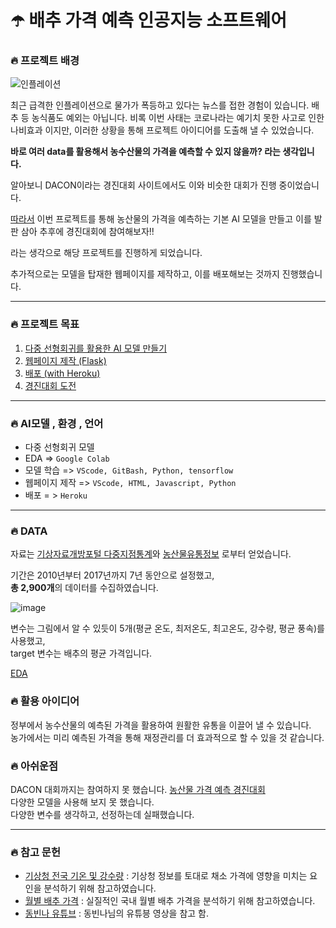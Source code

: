 # ☂️ **배추 가격 예측 인공지능 소프트웨어**

### 🔥 프로젝트 배경

![인플레이션](https://user-images.githubusercontent.com/56535821/141412968-44d719d2-391d-4302-9549-cf05ae2cacce.PNG)

최근 급격한 인플레이션으로 물가가 폭등하고 있다는 뉴스를 접한 경험이 있습니다. 배추 등 농식품도 예외는 아닙니다.
비록 이번 사태는 코로나라는 예기치 못한 사고로 인한 나비효과 이지만, 이러한 상황을 통해 프로젝트 아이디어를 도출해 낼 수 있었습니다. 

**바로 여러 data를 활용해서 농수산물의 가격을 예측할 수 있지 않을까? 라는 생각입니다.**

알아보니 DACON이라는 경진대회 사이트에서도 이와 비슷한 대회가 진행 중이었습니다.<br>


[따라서](https://github.com/jangsik-park/Heroku/blob/main/README.md) 이번 프로젝트를 통해 농산물의 가격을 예측하는 기본 AI 모델을 만들고
이를 발판 삼아 추후에 경진대회에 참여해보자!!<br>

라는 생각으로 해당 프로젝트를 진행하게 되었습니다.

추가적으로는 모델을 탑재한 웹페이지를 제작하고, 이를 배포해보는 것까지 진행했습니다.

<hr>

### 🔥 프로젝트 목표
1. [다중 선형회귀를 활용한 AI 모델 만들기](#)
2. [웹페이지 제작 (Flask)](#)
3. [배포 (with Heroku)](https://github.com/jangsik-park/Heroku/blob/main/README.md)
4. [경진대회 도전](#)


<hr>

### 🔥 AI모델 , 환경 , 언어

- 다중 선형회귀 모델
- EDA => ```Google Colab```
- 모델 학습 => ```VScode, GitBash, Python, tensorflow```
- 웹페이지 제작 => ```VScode, HTML, Javascript, Python```
- 배포 = > ```Heroku``` 

<hr>

### 🔥 DATA

자료는 
[기상자료개방포털 다중지점통계](https://data.kma.go.kr/climate/StatisticsDivision/selectStatisticsDivision.do?pgmNo=158)와
[농산물유통정보](https://www.kamis.or.kr/customer/price/retail/period.do?action=daily)
로부터 얻었습니다.

기간은 2010년부터 2017년까지 7년 동안으로 설정했고,<br> 
**총 2,900개**의 데이터를 수집하였습니다.

![image](https://user-images.githubusercontent.com/56535821/141423560-b3e3f423-7404-4d32-ae69-3d97e33579ce.png)
<br>

변수는 그림에서 알 수 있듯이 5개(평균 온도, 최저온도, 최고온도, 강수량, 평균 풍속)를 사용했고, <br>
target 변수는 배추의 평균 가격입니다.

[EDA](#)

### 🔥 활용 아이디어

정부에서 농수산물의 예측된 가격을 활용하여 원활한 유통을 이끌어 낼 수 있습니다. <br>
농가에서는 미리 예측된 가격을 통해 재정관리를 더 효과적으로 할 수 있을 것 같습니다. <br>

### 🔥 아쉬운점

DACON 대회까지는 참여하지 못 했습니다. [농산물 가격 예측 경진대회](https://dacon.io/competitions/official/235801/overview/description)<br>
다양한 모델을 사용해 보지 못 했습니다.<br>
다양한 변수를 생각하고, 선정하는데 실패했습니다.<br>

<hr>

### 🔥 참고 문헌
* [기상청 전국 기온 및 강수량](https://data.kma.go.kr/climate/StatisticsDivision/selectStatisticsDivision.do?pgmNo=158) : 기상청 정보를 토대로 채소 가격에 영향을 미치는 요인을 분석하기 위해 참고하였습니다.
* [월별 배추 가격](https://www.kamis.or.kr/customer/price/retail/period.do?action=monthly&yyyy=2018&period=10&countycode=&itemcategorycode=200&itemcode=211&kindcode=&productrankcode=&convert_kg_yn=N) : 실질적인 국내 월별 배추 가격을 분석하기 위해 참고하였습니다.
* [동빈나 유튜브](https://www.youtube.com/c/dongbinna) : 동빈나님의 유튜븡 영상을 참고 함.
